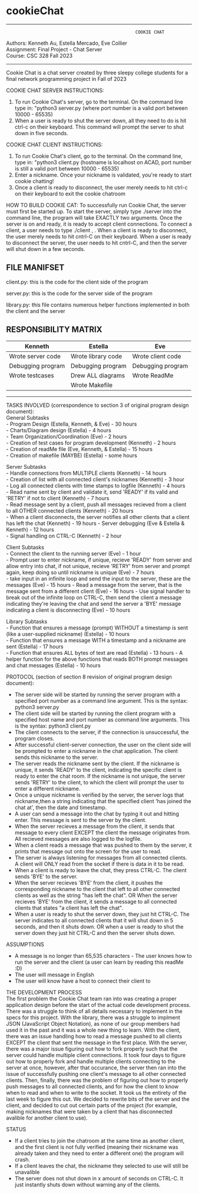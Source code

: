 # cookieChat

************************************************************
                                                     COOKIE CHAT  
Authors: Kenneth Au, Estella Mercado, Eve Collier                                                                                                                                                    
Assignment: Final Project - Chat Server                                                                                                                                                            
Course: CSC 328 Fall 2023
************************************************************

Cookie Chat is a chat server created by three sleepy college students for a final network programming project in Fall of 2023

COOKIE CHAT SERVER INSTRUCTIONS:
  1. To run Cookie Chat's server, go to the terminal. On the command line type in: "python3 server.py <portNumber> (where port number is a valid port between 10000 - 65535)
  2. When a user is ready to shut the server down, all they need to do is hit ctrl-c on their keyboard. This command will prompt the server to shut down in five seconds.

COOKIE CHAT CLIENT INSTRUCTIONS:
  1. To run Cookie Chat's client, go to the terminal. On the command line, type in: "python3 client.py <hostname> <portNumber> (hostname is localhost on ACAD, port number is still a valid port  between 10000 - 65535)
  2. Enter a nickname. Once your nickname is validated, you're ready to start cookie chatting!
  3. Once a client is ready to disconnect, the user merely needs to hit ctrl-c on their keyboard to exit the cookie chatroom

HOW TO BUILD COOKIE CAT: 
To successfully run Cookie Chat, the server must first be started up. To start the server, simply type ./server <portnum> into the command line, the program will take EXACTLY two arguments. Once the server is on and ready, it is ready to accept client connections. To connect a client, a user needs to type ./client <servername>, <portnum>. When a client is ready to disconnect, the user merely needs to hit cntrl-C on their keyboard. When a user is ready to disconnect the server, the user needs to hit cntrl-C, and then the server will shut down in a few seconds.

 
FILE MANIFSET
----------------
client.py: this is the code for the client side of the program

server.py: this is the code for the server side of the program

library.py: this file contains numerous helper functions implemented in both the client and the server


RESPONSIBILITY MATRIX
-------------------------------------------------------------------------------------------------
|           Kenneth               |              Estella           |            Eve             |
| ------------------------------  | ------------------------------ | ----------------------------
|    Wrote server code            |    Wrote library code          |    Wrote client code       |
|    Debugging program            |    Debugging program           |    Debugging program       |
|    Wrote testcases              |    Drew ALL diagrams           |    Wrote ReadMe            |
|                                 |    Wrote Makefile              |                            | 
-------------------------------------------------------------------------------------------------


TASKS INVOLVED (correspondence to section 3 of original program design document):                                                                                                                        
  General Subtasks                                                                                              
      - Program Design (Estella, Kenneth, & Eve) - 30 hours                                                                                                                                             
      - Charts/Diagram design (Estella) - 4 hours                                                                                                                        
      - Team Organization/Coordination (Eve) - 2 hours                                                                                                                                        
      - Creation of test cases for program development (Kenneth) - 2 hours                                                                                                        
      - Creation of readMe file (Eve, Kenneth, & Estella) - 15 hours                                                                                                                            
      - Creation of makefile (MAYBE) (Estella) - some hours

      
  Server Subtasks  
      - Handle connections from MULTIPLE clients (Kenneth) - 14 hours                                                                                                                                   
      - Creation of list with all connected client's nicknames (Kenneth) - 3 hour                                                                                                      
      - Log all connected clients with time stamps to logfile (Kenneth) - 4 hours                                                                                                    
      - Read name sent by client and validate it, send 'READY' if its valid and 'RETRY' if not to client (Kenneth) - 7 hours                                                              
      - Read message sent by a client, push all messages recieved from a client to all OTHER connected clients (Kenneth) - 20 hours  
      - When a client disconnects, the server notifies all other clients that a client has left the chat (Kenneth) - 19 hours
      - Server debugging (Eve & Estella & Kenneth) - 12 hours                                                                                     
      - Signal handling on CTRL-C (Kenneth) - 2 hour                            

      
  Client Subtasks  
      - Connect the client to the running server (Eve) - 1 hour                                                                                                                                         
      - Prompt user to enter nickname, if unique, recieve 'READY' from server and allow entry into chat, if not unique, recieve 'RETRY' from server and prompt again, keep doing so until nickname is unique (Eve) - 7 hours                                                                                                                                                                  
      - take input in an infinite loop and send the input to the server, these are the messages (Eve) - 15 hours
      - Read a message from the server, that is the message sent from a different client (Eve) - 16 hours
      - Use signal handler to break out of the infinite loop on CTRL-C, then send the client a message indicating they're leaving the chat and send the server a 'BYE' message indicating a client is disconnecting (Eve) - 10 hours                


      
  Library Subtasks                   
      - Function that ensures a message (prompt) WITHOUT a timestamp is sent (like a user-supplied nickname) (Estella) - 10 hours                                                                       
      - Function that ensures a message WITH a timestamp and a nickname are sent (Estella) - 17 hours                                                                                                   
      - Function that ensures ALL bytes of text are read (Estella) - 13 hours                                                                                                                                 - A helper function for the above functions that reads BOTH prompt messages and chat messages (Estella) - 10 hours


PROTOCOL (section of section 8 revision of original program design document):
  * The server side will be started by running the server program with a specified port number as a command line argument. This is the syntax: python3 server.py <portNumber>
  * The client side will be started by running the client program with a specified host name and port number as command line arguments. This is the syntax: python3 client.py <hostname> <portNumber>
  * The client connects to the server, if the connection is unsuccessful, the program closes. 
  * After successful client-server connection, the user on the client side will be prompted to enter a nickname in the chat application. The client sends this nickname to the server.
  * The server reads the nickname sent by the client. If the nickname is unique, it sends 'READY' to the client, indicating the specific client is ready to enter the chat room. If the nickname is not unique, the server sends 'RETRY' to the client, to which the client will prompt the user to enter a different nickname.
  * Once a unique nickname is verified by the server, the server logs that nickname,then a string indicating that the specified client 'has joined the chat at', then the date and timestamp.
  * A user can send a message into the chat by typing it out and hitting enter. This message is sent to the server by the client. 
  * When the server recieves a message from the client, it sends that message to every client EXCEPT the client the message originates from. All recieved messages are also logged to the logfile. 
  * When a client reads a message that was pushed to them by the server, it prints that message out onto the screen for the user to read.
  * The server is always listening for messages from all connected clients. A client will ONLY read from the socket if there is data in it to be read. 
  * When a client is ready to leave the chat, they press CTRL-C. The client sends 'BYE' to the server.
  * When the server recieves 'BYE' from the client, it pushes the corresponding nickname to the client that left to all other connected clients as well as the string "has left the chat". OR When the server recieves 'BYE' from the client, it sends a message to all connected clients that states "a client has left the chat".
  * When a user is ready to shut the server down, they just hit CTRL-C. The server indicates to all connected clients that it will shut down in 5 seconds, and then it shuts down. OR when a user is ready to shut the server down they just hit CTRL-C and then the server shuts down.



ASSUMPTIONS                                                                                                                                                                                  
  - A message is no longer than 65,535 characters                                                                                                                                                         - The user knows how to run the server and the client (a user can learn by reading this readMe :D)
  - The user will message in English
  - The user will know have a host to connect their client to

THE DEVELOPMENT PROCESS                                                                                                                                                                        
  The first problem the Cookie Chat team ran into was creating a proper application design before the start of the actual code development process. There was a struggle to think of all details necessary to implement in the specs for this project. With the library, there was a struggle to implment JSON (JavaScript Object Notation), as none of our group members had used it in the past and it was a whole new thing to learn. With the client, there was an issue handling how to read a message pushed to all clients EXCEPT the client that sent the message in the first place.
  With the server, there was a major issue figuring out how to fork properly such that the server could handle multiple client connections. It took four days to figure out how to properly fork and handle multiple clients connecting to the server at once, however, after that occurance, the server then ran into the issue of successfully pushing one client's message to all other connected clients. Then, finally, there was the problem of figuring out how to properly push messages to all connected clients, and for how the client to know when to read and when to write to the socket. It took us the entirety of the last week to figure this out. We decided to rewrite bits of the server and the client, and decided to cut out certain parts of the project (for example, making nicknames that were taken by a client that has disconnected avalible for another client to use).
  
STATUS                                                                                                                                                                                                  
  - If a client tries to join the chatroom at the same time as another client, and the first client is not fully verified (meaning their nickname was already taken and they need to enter a different one) the program will crash.
  - If a client leaves the chat, the nickname they selected to use will still be unavalible
  - The server does not shut down in x amount of seconds on CTRL-C. It just instantly shuts down without warning any of the clients.




